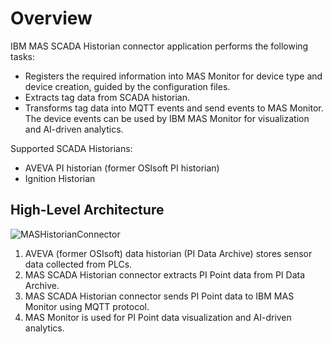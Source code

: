 # Overview

IBM MAS SCADA Historian connector application performs the following tasks:

- Registers the required information into MAS Monitor for device type and device creation, guided by
the configuration files.
- Extracts tag data from SCADA historian.
- Transforms tag data into MQTT events and send events to MAS Monitor. The device events can be used by IBM MAS Monitor for visualization and AI-driven analytics. 

Supported SCADA Historians:

- AVEVA PI historian (former OSIsoft PI historian)
- Ignition Historian

## High-Level Architecture

![MASHistorianConnector](overview.png)

1. AVEVA (former OSIsoft) data historian (PI Data Archive) stores sensor data collected from PLCs.
2. MAS SCADA Historian connector extracts PI Point data from PI Data Archive.
3. MAS SCADA Historian connector sends PI Point data to IBM MAS Monitor using MQTT protocol.
4. MAS Monitor is used for PI Point data visualization and AI-driven analytics.

